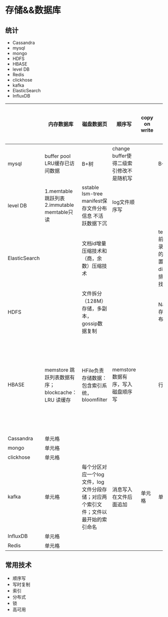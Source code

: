 # 存储&&数据库

## 统计
- Cassandra
- mysql
- mongo
- HDFS
- HBASE
- level DB
- Redis
- clickhose
- kafka
- ElasticSearch
- InfluxDB

|       | 内存数据库 |  磁盘数据页  | 顺序写  | copy on write |索引|锁|高可用|分布一致性|
|  ---- |  ----  | ----  | ----  | ----  | ----  | ----  | ----  | ----  | 
| mysql | buffer pool LRU缓存已访问数据| B+树 | change buffer使得二级索引修改不是随机写| | B+| 行锁，表锁，意向锁、间隙索| binlog/redo log|隔离级别|
| level DB | 1.memtable跳跃列表 2.immutable memtable只读 | sstable lsm-tree manifest保存文件分布信息 不活跃数据下沉| log文件顺序写| | | |通过log文件记录操作用于恢复| ||
| ElasticSearch  |  | 文档id增量压缩技术和（商，余数）压缩技术 | | | term index 前缀树，记录关键字典的起始位置，term dict关键字排序二分查找||||
| HDFS  |   | 文件拆分（128M）存储，多副本，gossip数据复制|||NameNode 存储文件分布信息||||
| HBASE  | memstore 跳跃列表数据有序；blockcache：LRU 读缓存 | HFile负责存储数据：包含索引系统，bloomfilter| memstore数据有序，写入磁盘顺序写||行锁|分布在每个region的WAL日志，用于崩溃恢复；数据文件使用HDFS，有多个副本|事务的强一致性：通过锁和MVCC实现并发控制；行锁和两阶段提交协议（获取所有行锁才写入）；|
| Cassandra  | 单元格 |
| mongo  | 单元格 |
| clickhose  | 单元格 |
| kafka  | 单元格 |每个分区对应一个log文件，log文件分段存储；对应两个索引文件；文件以最开始的索引命名 |消息写入在文件后面追加 |单元格 |单元格 |单元格 | 分区可以对topic水平扩展，存储相同的消息 |单元格 |
| InfluxDB  | 单元格 |
| Redis  | 单元格 |
## 常用技术

- 顺序写
- 写时复制
- 索引
- 分布式
- 锁
- 高可用
